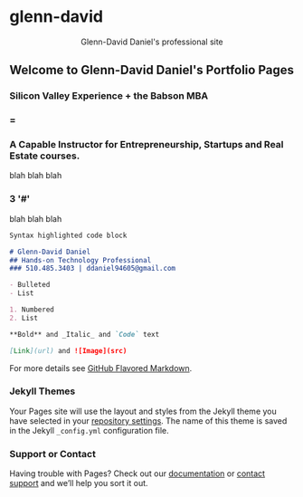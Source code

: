 # glenn-david
<p style="text-align: center;">
  Glenn-David Daniel's professional site

  ## Welcome to Glenn-David Daniel's Portfolio Pages
  ### Silicon Valley Experience + the Babson MBA 
  ### = 
  ### A Capable Instructor for Entrepreneurship, Startups and Real Estate courses.
</p>

blah blah blah

### 3 '#'

blah blah blah

```markdown
Syntax highlighted code block

# Glenn-David Daniel
## Hands-on Technology Professional
### 510.485.3403 | ddaniel94605@gmail.com

- Bulleted
- List

1. Numbered
2. List

**Bold** and _Italic_ and `Code` text

[Link](url) and ![Image](src)
```

For more details see [GitHub Flavored Markdown](https://guides.github.com/features/mastering-markdown/).

### Jekyll Themes

Your Pages site will use the layout and styles from the Jekyll theme you have selected in your [repository settings](https://github.com/d2rd/glenn-david/settings). The name of this theme is saved in the Jekyll `_config.yml` configuration file.

### Support or Contact

Having trouble with Pages? Check out our [documentation](https://docs.github.com/categories/github-pages-basics/) or [contact support](https://support.github.com/contact) and we’ll help you sort it out.

